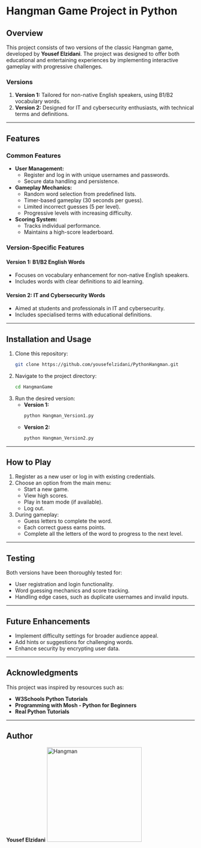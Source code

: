 
# Hangman Game Project in Python

## Overview

This project consists of two versions of the classic Hangman game, developed by **Yousef Elzidani**. The project was designed to offer both educational and entertaining experiences by implementing interactive gameplay with progressive challenges.

### Versions
1. **Version 1:** Tailored for non-native English speakers, using B1/B2 vocabulary words.
2. **Version 2:** Designed for IT and cybersecurity enthusiasts, with technical terms and definitions.

---

## Features

### Common Features
- **User Management:**
  - Register and log in with unique usernames and passwords.
  - Secure data handling and persistence.
- **Gameplay Mechanics:**
  - Random word selection from predefined lists.
  - Timer-based gameplay (30 seconds per guess).
  - Limited incorrect guesses (5 per level).
  - Progressive levels with increasing difficulty.
- **Scoring System:**
  - Tracks individual performance.
  - Maintains a high-score leaderboard.

### Version-Specific Features
#### Version 1: B1/B2 English Words
- Focuses on vocabulary enhancement for non-native English speakers.
- Includes words with clear definitions to aid learning.

#### Version 2: IT and Cybersecurity Words
- Aimed at students and professionals in IT and cybersecurity.
- Includes specialised terms with educational definitions.

---

## Installation and Usage

1. Clone this repository:
   ```bash
   git clone https://github.com/yousefelzidani/PythonHangman.git
   ```
2. Navigate to the project directory:
   ```bash
   cd HangmanGame
   ```
3. Run the desired version:
   - **Version 1:** 
     ```bash
     python Hangman_Version1.py
     ```
   - **Version 2:** 
     ```bash
     python Hangman_Version2.py
     ```

---

## How to Play

1. Register as a new user or log in with existing credentials.
2. Choose an option from the main menu:
   - Start a new game.
   - View high scores.
   - Play in team mode (if available).
   - Log out.
3. During gameplay:
   - Guess letters to complete the word.
   - Each correct guess earns points.
   - Complete all the letters of the word to progress to the next level.

---

## Testing

Both versions have been thoroughly tested for:
- User registration and login functionality.
- Word guessing mechanics and score tracking.
- Handling edge cases, such as duplicate usernames and invalid inputs.

---

## Future Enhancements

- Implement difficulty settings for broader audience appeal.
- Add hints or suggestions for challenging words.
- Enhance security by encrypting user data.

---

## Acknowledgments

This project was inspired by resources such as:
- **W3Schools Python Tutorials**
- **Programming with Mosh - Python for Beginners**
- **Real Python Tutorials**

---

## Author
**Yousef Elzidani**
<img width="253" alt="Hangman" src="https://github.com/user-attachments/assets/a54fbe28-b168-409d-8874-9798bfefcc96">
